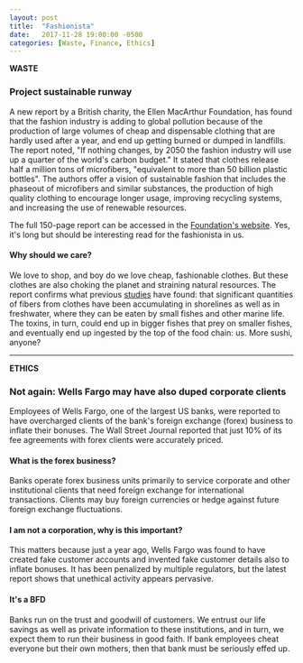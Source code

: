 ```yaml
---
layout: post
title:  "Fashionista"
date:   2017-11-28 19:00:00 -0500
categories: [Waste, Finance, Ethics]
---
```

**WASTE**

### Project sustainable runway

A new report by a British charity, the Ellen MacArthur Foundation, has found that the fashion industry is adding to global pollution because of the production of large volumes of cheap and dispensable clothing that are hardly used after a year, and end up getting burned or dumped in landfills. The report noted, "If nothing changes, by 2050 the fashion industry will use up a quarter of the world's carbon budget." It stated that clothes release half a million tons of microfibers, "equivalent to more than 50 billion plastic bottles". The authors offer a vision of sustainable fashion that includes the phaseout of microfibers and similar substances, the production of high quality clothing to encourage longer usage, improving recycling systems, and increasing the use of renewable resources.

The full 150-page report can be accessed in the [Foundation's website](https://www.ellenmacarthurfoundation.org/news/one-garbage-truck-of-textiles-wasted-every-second-report-creates-vision-for-change). Yes, it's long but should be interesting read for the fashionista in us.

#### Why should we care?

We love to shop, and boy do we love cheap, fashionable clothes. But these clothes are also choking the planet and straining natural resources. The report confirms what previous [studies](https://www.theguardian.com/environment/2016/jun/20/microfibers-plastic-pollution-oceans-patagonia-synthetic-clothes-microbeads) have found: that significant quantities of fibers from clothes have been accumulating in shorelines as well as in freshwater, where they can be eaten by small fishes and other marine life. The toxins, in turn, could end up in bigger fishes that prey on smaller fishes, and eventually end up ingested by the top of the food chain: us. More sushi, anyone?

* * *

**ETHICS**

### Not again: Wells Fargo may have also duped corporate clients

Employees of Wells Fargo, one of the largest US banks, were reported to have overcharged clients of the bank's foreign exchange (forex) business to inflate their bonuses. The Wall Street Journal reported that just 10% of its fee agreements with forex clients were accurately priced.

#### What is the forex business?

Banks operate forex business units primarily to service corporate and other institutional clients that need foreign exchange for international transactions. Clients may buy foreign currencies or hedge against future foreign exchange fluctuations.

#### I am not a corporation, why is this important?

This matters because just a year ago, Wells Fargo was found to have created fake customer accounts and invented fake customer details also to inflate bonuses. It has been penalized by multiple regulators, but the latest report shows that unethical activity appears pervasive.

#### It's a BFD

Banks run on the trust and goodwill of customers. We entrust our life savings as well as private information to these institutions, and in turn, we expect them to run their business in good faith. If bank employees cheat everyone but their own mothers, then that bank must be seriously effed up.
